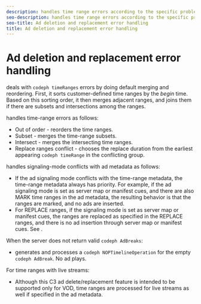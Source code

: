 ```yaml
---
description: handles time range errors according to the specific problem, either merging or reordering the improperly defined time ranges.
seo-description: handles time range errors according to the specific problem, either merging or reordering the improperly defined time ranges.
seo-title: Ad deletion and replacement error handling
title: Ad deletion and replacement error handling
---
```


# Ad deletion and replacement error handling

deals with `codeph timeRanges` errors by doing default merging and reordering. First, it sorts customer-defined time ranges by the *begin* time. Based on this sorting order, it then merges adjacent ranges, and joins them if there are subsets and intersections among the ranges.

handles time-range errors as follows:
* Out of order -  reorders the time ranges.
* Subset -  merges the time-range subsets.
* Intersect -  merges the intersecting time ranges.
* Replace ranges conflict -  chooses the replace duration from the earliest appearing `codeph timeRange` in the conflicting group.

handles signaling-mode conflicts with ad metadata as follows:


* If the ad signaling mode conflicts with the time-range metadata, the time-range metadata always has priority. For example, if the ad signaling mode is set as server map or manifest cues, and there are also MARK time ranges in the ad metadata, the resulting behavior is that the ranges are marked, and no ads are inserted.
* For REPLACE ranges, if the signaling mode is set as server map or manifest cues, the ranges are replaced as specified in the REPLACE ranges, and there is no ad insertion through server map or manifest cues. See []().

When the server does not return valid `codeph AdBreaks`:
* generates and processes a `codeph NOPTimelineOperation` for the empty `codeph AdBreak`. No ad plays.

For time ranges with live streams:
* Although this C3 ad delete/replacement feature is intended to be supported only for VOD, time ranges are processed for live streams as well if specified in the ad metadata.

